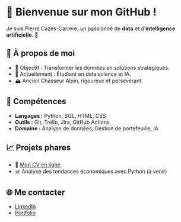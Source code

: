 # 👋 Bienvenue sur mon GitHub !
Je suis Pierre Cazes-Carrere, un passionné de **data** et d'**intelligence artificielle**. 🌟

## 🚀 À propos de moi
- 🎯 Objectif : Transformer les données en solutions stratégiques.
- 🌱 Actuellement : Étudiant en data science et IA.
- 🏔 Ancien Chasseur Alpin, rigoureux et persévérant.

## 🔧 Compétences
- **Langages :** Python, SQL, HTML, CSS
- **Outils :** Git, Trello, Jira, GitHub Actions
- **Domaine :** Analyse de données, Gestion de portefeuille, IA

## 📈 Projets phares
- 🔗 [Mon CV en ligne](https://pierre-cazes-carrere.github.io/Curriculum_Vitae/)
- 📊 Analyse des tendances économiques avec Python (à venir)

## 🌐 Me contacter
- [LinkedIn](https://www.linkedin.com/in/pierrecazescarrere/)
- [Portfolio](https://pierre-cazes-carrere.github.io/portfolio/)



